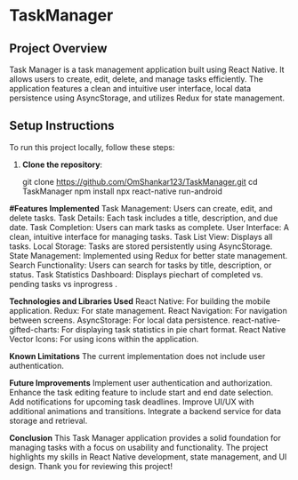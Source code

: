 # TaskManager

## Project Overview
Task Manager is a task management application built using React Native. It allows users to create, edit, delete, and manage tasks efficiently. The application features a clean and intuitive user interface, local data persistence using AsyncStorage, and utilizes Redux for state management.

## Setup Instructions
To run this project locally, follow these steps:

1. **Clone the repository**:
   
   git clone https://github.com/OmShankar123/TaskManager.git
   cd TaskManager
   npm install
   npx react-native run-android

**#Features Implemented**
Task Management: Users can create, edit, and delete tasks.
Task Details: Each task includes a title, description, and due date.
Task Completion: Users can mark tasks as complete.
User Interface: A clean, intuitive interface for managing tasks.
Task List View: Displays all tasks.
Local Storage: Tasks are stored persistently using AsyncStorage.
State Management: Implemented using Redux for better state management.
Search Functionality: Users can search for tasks by title, description, or status.
Task Statistics Dashboard: Displays piechart of completed vs. pending tasks vs inprogress .

**Technologies and Libraries Used**
React Native: For building the mobile application.
Redux: For state management.
React Navigation: For navigation between screens.
AsyncStorage: For local data persistence.
react-native-gifted-charts: For displaying task statistics in pie chart format.
React Native Vector Icons: For using icons within the application.

**Known Limitations**
The current implementation does not include user authentication.

**Future Improvements**
Implement user authentication and authorization.
Enhance the task editing feature to include start and end date selection.
Add notifications for upcoming task deadlines.
Improve UI/UX with additional animations and transitions.
Integrate a backend service for data storage and retrieval.

**Conclusion**
This Task Manager application provides a solid foundation for managing tasks with a focus on usability and functionality. The project highlights my skills in React Native development, state management, and UI design. Thank you for reviewing this project!
